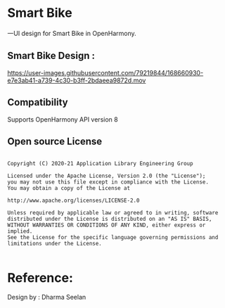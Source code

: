 # Smart Bike

一UI design for Smart Bike in OpenHarmony.


## Smart Bike Design :
https://user-images.githubusercontent.com/79219844/168660930-e7e3ab41-a739-4c30-b3ff-2bdaeea9872d.mov

## Compatibility
Supports OpenHarmony API version 8


## Open source License

```

Copyright (C) 2020-21 Application Library Engineering Group

Licensed under the Apache License, Version 2.0 (the "License");
you may not use this file except in compliance with the License.
You may obtain a copy of the License at

http://www.apache.org/licenses/LICENSE-2.0

Unless required by applicable law or agreed to in writing, software
distributed under the License is distributed on an "AS IS" BASIS,
WITHOUT WARRANTIES OR CONDITIONS OF ANY KIND, either express or implied.
See the License for the specific language governing permissions and
limitations under the License.


```

# Reference:

Design by : Dharma Seelan

